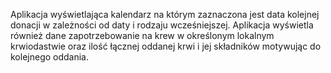 Aplikacja wyświetlająca kalendarz na którym zaznaczona jest data kolejnej donacji w zależności 
od daty i rodzaju wcześniejszej. Aplikacja wyświetla również dane zapotrzebowanie na krew w określonym
lokalnym krwiodastwie oraz ilość łącznej oddanej krwi i jej składników motywując do kolejnego oddania.
